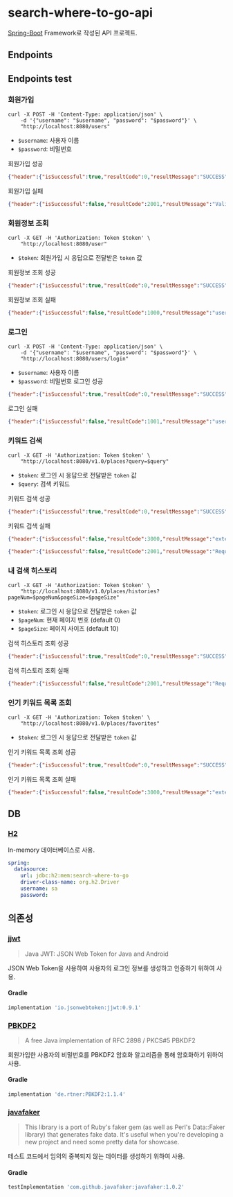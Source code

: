 # search-where-to-go-api

[Spring-Boot](https://spring.io/projects/spring-boot) Framework로 작성된 API 프로젝트.

## Endpoints

## Endpoints test

### 회원가입
```shell
curl -X POST -H 'Content-Type: application/json' \
    -d '{"username": "$username", "password": "$password"}' \
    "http://localhost:8080/users"
```
* `$username`: 사용자 이름
* `$password`: 비밀번호

회원가입 성공
```json
{"header":{"isSuccessful":true,"resultCode":0,"resultMessage":"SUCCESS"},"body":{"userId":"97ce9dd5-150c-4444-9141-cd1ba6188019","username":"test-username","token":"eyJhbGciOiJIUzUxMiJ9...."}}
```
회원가입 실패
```json
{"header":{"isSuccessful":false,"resultCode":2001,"resultMessage":"Validation failed..."},"body":null}
```

### 회원정보 조회
```shell
curl -X GET -H 'Authorization: Token $token' \
    "http://localhost:8080/user"
```
* `$token`: 회원가입 시 응답으로 전달받은 `token` 값

회원정보 조회 성공
```json
{"header":{"isSuccessful":true,"resultCode":0,"resultMessage":"SUCCESS"},"body":{"userId":"97ce9dd5-150c-4444-9141-cd1ba6188019","username":"test-username","token":"eyJhbGciOiJIUzUxMiJ9...."}}
```
회원정보 조회 실패
```json
{"header":{"isSuccessful":false,"resultCode":1000,"resultMessage":"user is not logged in."},"body":null}
```

### 로그인
```shell
curl -X POST -H 'Content-Type: application/json' \
    -d '{"username": "$username", "password": "$password"}' \
    "http://localhost:8080/users/login"
```
* `$username`: 사용자 이름
* `$password`: 비밀번호
로그인 성공
```json
{"header":{"isSuccessful":true,"resultCode":0,"resultMessage":"SUCCESS"},"body":{"userId":"97ce9dd5-150c-4444-9141-cd1ba6188019","username":"test-username","token":"eyJhbGciOiJIUzUxMiJ9...."}}
```
로그인 실패
```json
{"header":{"isSuccessful":false,"resultCode":1001,"resultMessage":"user is not exists."},"body":null}
```

### 키워드 검색
```shell
curl -X GET -H 'Authorization: Token $token' \
    "http://localhost:8080/v1.0/places?query=$query"
```
* `$token`: 로그인 시 응답으로 전달받은 `token` 값
* `$query`: 검색 키워드

키워드 검색 성공
```json
{"header":{"isSuccessful":true,"resultCode":0,"resultMessage":"SUCCESS"},"body":[{"name":"스타벅스 춘천구봉산R","...":"..."}]}
```
키워드 검색 실패
```json
{"header":{"isSuccessful":false,"resultCode":3000,"resultMessage":"external api error."},"body":null}
```
```json
{"header":{"isSuccessful":false,"resultCode":2001,"resultMessage":"Request 'query' is invalid in value with ''"},"body":null}
```

### 내 검색 히스토리 
```shell
curl -X GET -H 'Authorization: Token $token' \
    "http://localhost:8080/v1.0/places/histories?pageNum=$pageNum&pageSize=$pageSize"
```
* `$token`: 로그인 시 응답으로 전달받은 `token` 값
* `$pageNum`: 현재 페이지 번호 (default 0)
* `$pageSize`: 페이지 사이즈 (default 10)

검색 히스토리 조회 성공
```json
{"header":{"isSuccessful":true,"resultCode":0,"resultMessage":"SUCCESS"},"body":[{"historyId":2,"query":"starbucks","userId":"7ef78c01-a232-4eb0-bc7f-60a88b372d08","createDatetime":"2021-03-22T00:24:30.056361"},{"historyId":1,"query":"starbuks","userId":"7ef78c01-a232-4eb0-bc7f-60a88b372d08","createDatetime":"2021-03-22T00:24:25.168301"}]}
```
검색 히스토리 조회 실패
```json
{"header":{"isSuccessful":false,"resultCode":2001,"resultMessage":"Request 'pageNum' is invalid in value with '-1'Request 'pageSize' is invalid in value with '0'"},"body":null}
```

### 인기 키워드 목록 조회
```shell
curl -X GET -H 'Authorization: Token $token' \
    "http://localhost:8080/v1.0/places/favorites"
```
* `$token`: 로그인 시 응답으로 전달받은 `token` 값

인기 키워드 목록 조회 성공
```json
{"header":{"isSuccessful":true,"resultCode":0,"resultMessage":"SUCCESS"},"body":[{"query":"해장국","count":324},{"query":"삼겹살","count":234},{"query":"카카오뱅크","count":234},{"query":"곱창","count":233},{"query":"카페","count":203},{"query":"전골","count":131},{"query":"국밥","count":120},{"query":"돈까쓰","count":103},{"query":"코이라멘","count":103},{"query":"카카오","count":52}]}
```
인기 키워드 목록 조회 실패
```json
{"header":{"isSuccessful":false,"resultCode":3000,"resultMessage":"external api error."},"body":null}
```

## DB

### [H2](https://www.h2database.com/)

In-memory 데이터베이스로 사용.

```yaml
spring:
  datasource:
    url: jdbc:h2:mem:search-where-to-go
    driver-class-name: org.h2.Driver
    username: sa
    password:
```

## 의존성

### [jjwt](https://github.com/jwtk/jjwt)

> Java JWT: JSON Web Token for Java and Android

JSON Web Token을 사용하여 사용자의 로그인 정보를 생성하고 인증하기 위하여 사용.

#### Gradle
```groovy
implementation 'io.jsonwebtoken:jjwt:0.9.1'
```

### [PBKDF2](https://github.com/m9aertner/PBKDF2)

> A free Java implementation of RFC 2898 / PKCS#5 PBKDF2

회원가입한 사용자의 비밀번호를 PBKDF2 암호화 알고리즘을 통해 암호화하기 위하여 사용.

#### Gradle
```groovy
implementation 'de.rtner:PBKDF2:1.1.4'
```

### [javafaker](https://github.com/DiUS/java-faker)

> This library is a port of Ruby's faker gem (as well as Perl's Data::Faker library) that generates fake data. It's useful when you're developing a new project and need some pretty data for showcase.

테스트 코드에서 임의의 중복되지 않는 데이터를 생성하기 위하여 사용.

#### Gradle
```groovy
testImplementation 'com.github.javafaker:javafaker:1.0.2'
```

